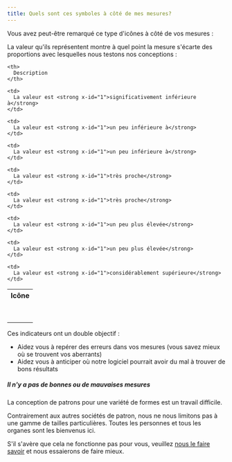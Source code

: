 ```yaml
---
title: Quels sont ces symboles à côté de mes mesures?
---
```


Vous avez peut-être remarqué ce type d'icônes à côté de vos mesures : <Gauge val={0} theme='light' />

La valeur qu'ils représentent montre à quel point la mesure s'écarte des proportions avec lesquelles nous testons nos conceptions :

<table spaces-before="0">
  <tr>
    <th>
      Icône
    </th>
    
    <th>
      Description
    </th>
  </tr>
  
  <tr>
    <td>
      <Gauge val={-6} theme='light' />
    </td>
    
    <td>
      La valeur est <strong x-id="1">significativement inférieure à</strong>
    </td>
  </tr>
  
  <tr>
    <td>
      <Gauge val={-4} theme='light' />
    </td>
    
    <td>
      La valeur est <strong x-id="1">un peu inférieure à</strong>
    </td>
  </tr>
  
  <tr>
    <td>
      <Gauge val={-2} theme='light' />
    </td>
    
    <td>
      La valeur est <strong x-id="1">un peu inférieure à</strong>
    </td>
  </tr>
  
  <tr>
    <td>
      <Gauge val={-1} theme='light' />
    </td>
    
    <td>
      La valeur est <strong x-id="1">très proche</strong>
    </td>
  </tr>
  
  <tr>
    <td>
      <Gauge val={1} theme='light' />
    </td>
    
    <td>
      La valeur est <strong x-id="1">très proche</strong>
    </td>
  </tr>
  
  <tr>
    <td>
      <Gauge val={2} theme='light' />
    </td>
    
    <td>
      La valeur est <strong x-id="1">un peu plus élevée</strong>
    </td>
  </tr>
  
  <tr>
    <td>
      <Gauge val={4} theme='light' />
    </td>
    
    <td>
      La valeur est <strong x-id="1">un peu plus élevée</strong>
    </td>
  </tr>
  
  <tr>
    <td>
      <Gauge val={6} theme='light' />
    </td>
    
    <td>
      La valeur est <strong x-id="1">considérablement supérieure</strong>
    </td>
  </tr>
</table>

Ces indicateurs ont un double objectif :

- Aidez vous à repérer des erreurs dans vos mesures (vous savez mieux où se trouvent vos aberrants)
- Aidez vous à anticiper où notre logiciel pourrait avoir du mal à trouver de bons résultats

<Note>

##### Il n'y a pas de bonnes ou de mauvaises mesures

La conception de patrons pour une variété de formes est un travail difficile.

Contrairement aux autres sociétés de patron, nous ne nous limitons pas à une gamme de tailles particulières.
Toutes les personnes et tous les organes sont les bienvenus ici.

S'il s'avère que cela ne fonctionne pas pour vous, veuillez [nous le faire savoir](https://discord.freesewing.org/) et nous essaierons de faire mieux.

</Note>
